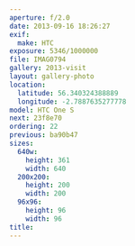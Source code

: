 ```yaml
---
aperture: f/2.0
date: 2013-09-16 18:26:27
exif:
  make: HTC
exposure: 5346/1000000
file: IMAG0794
gallery: 2013-visit
layout: gallery-photo
location:
  latitude: 56.340324388889
  longitude: -2.7887635277778
model: HTC One S
next: 23f8e70
ordering: 22
previous: ba90b47
sizes:
  640w:
    height: 361
    width: 640
  200x200:
    height: 200
    width: 200
  96x96:
    height: 96
    width: 96
title: 
---
```

